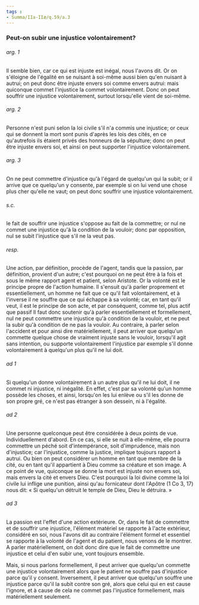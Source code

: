 ```yaml
---
tags : 
- Summa/IIa-IIæ/q.59/a.3
---
```


### Peut-on subir une injustice volontairement?

###### arg. 1
Il semble bien, car ce qui est injuste est inégal, nous l'avons dit. Or on s'éloigne de l'égalité en se nuisant à soi-même aussi bien qu'en nuisant à autrui; on peut donc être injuste envers soi comme envers autrui: mais quiconque commet l'injustice la commet volontairement. Donc on peut souffrir une injustice volontairement, surtout lorsqu'elle vient de soi-même. 

###### arg. 2
Personne n'est puni selon la loi civile s'il n'a commis une injustice; or ceux qui se donnent la mort sont punis d'après les lois des cités, en ce qu'autrefois ils étaient privés des honneurs de la sépulture; donc on peut être injuste envers soi, et ainsi on peut supporter l'injustice volontairement. 

###### arg. 3
On ne peut commettre d'injustice qu'à l'égard de quelqu'un qui la subit; or il arrive que ce quelqu'un y consente, par exemple si on lui vend une chose plus cher qu'elle ne vaut; on peut donc souffrir une injustice volontairement. 

###### s.c.
le fait de souffrir une injustice s'oppose au fait de la commettre; or nul ne commet une injustice qu'à la condition de la vouloir; donc par opposition, nul se subit l'injustice que s'il ne la veut pas. 

###### resp.
Une action, par définition, procède de l'agent, tandis que la passion, par définition, provient d'un autre; c'est pourquoi on ne peut être à la fois et sous le même rapport agent et patient, selon Aristote. Or la volonté est le principe propre de l'action humaine. Il s'ensuit qu'à parler proprement et essentiellement, un homme ne fait que ce qu'il fait volontairement, et à l'inverse il ne souffre que ce qui échappe à sa volonté; car, en tant qu'il veut, il est le principe de son acte, et par conséquent, comme tel, plus actif que passif Il faut donc soutenir qu'à parler essentiellement et formellement, nul ne peut commettre une injustice qu'à condition de la vouloir, et ne peut la subir qu'à condition de ne pas la vouloir. Au contraire, à parler selon l'accident et pour ainsi dire matériellement, il peut arriver que quelqu'un commette quelque chose de vraiment injuste sans le vouloir, lorsqu'il agit sans intention, ou supporte volontairement l'injustice par exemple s'il donne volontairement à quelqu'un plus qu'il ne lui doit. 

###### ad 1
Si quelqu'un donne volontairement à un autre plus qu'il ne lui doit, il ne commet ni injustice, ni inégalité. En effet, c'est par sa volonté qu'un homme possède les choses, et ainsi, lorsqu'on les lui enlève ou s'il les donne de son propre gré, ce n'est pas étranger à son dessein, ni à l'égalité. 

###### ad 2
Une personne quelconque peut être considérée à deux points de vue. Individuellement d'abord. En ce cas, si elle se nuit à elle-même, elle pourra commettre un péché soit d'intempérance, soit d'imprudence, mais non d'injustice; car l'injustice, comme la justice, implique toujours rapport à autrui. Ou bien on peut considérer un homme en tant que membre de la cité, ou en tant qu'il appartient à Dieu comme sa créature et son image. A ce point de vue, quiconque se donne la mort est injuste non envers soi, mais envers la cité et envers Dieu. C'est pourquoi la loi divine comme la loi civile lui inflige une punition, ainsi qu'au fornicateur dont l'Apôtre (1 Co 3, 17) nous dit: « Si quelqu'un détruit le temple de Dieu, Dieu le détruira. » 

###### ad 3
La passion est l'effet d'une action extérieure. Or, dans le fait de commettre et de souffrir une injustice, l'élément matériel se rapporte à l'acte extérieur, considéré en soi, nous l'avons dit au contraire l'élément formel et essentiel se rapporte à la volonté de l'agent et du patient, nous venons de le montrer. A parler matériellement, on doit donc dire que le fait de commettre une injustice et celui d'en subir une, vont toujours ensemble. 

Mais, si nous parlons formellement, il peut arriver que quelqu'un commette une injustice volontairement alors que le patient ne souffre pas d'injustice parce qu'il y consent. Inversement, il peut arriver que quelqu'un souffre une injustice parce qu'il la subit contre son gré, alors que celui qui en est cause l'ignore, et à cause de cela ne commet pas l'injustice formellement, mais matériellement seulement. 

